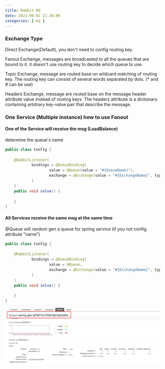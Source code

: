 ```yaml
---
title: Rabbit MQ
date: 2023-06-02 21:30:00
categories: [ mq ]
---
```


### Exchange Type

Direct Exchange(Default), you don't need to config routing key.

Fanout Exchange, messages are broadcasted to all the queues that are bound to it. it doesn't use routing key to decide
which queue to use.

Topic Exchange, message are routed base on wildcard matching of routing key. The routing key can consist of several
words separated by dots. (* and # can be use)

Headers Exchange, message are routed base on the message header attribute value instead of routing keys. The headers
attribute is a dictionary containing arbitrary key-value pair that describe the message.



### One Service (Multiple instance) how to use Fanout

#### One of the Service will receive the msg (LoadBalance)

determine the queue's name

```java
public class Config {

    @RabbitListener(
            bindings = @QueueBinding(
                    value = @Queue(value = "#{QueueName}"),
                    exchange = @Exchange(value = "#{ExchangeName}", type = ExchangeTypes.FANOUT)
            )
    )
    public void solve() {

    }
}
```

#### All Services receive the same msg at the same time

@Queue will random gen a queue for spring service (if you not config attribute "name")

```java
public class Config {

    @RabbitListener(
            bindings = @QueueBinding(
                    value = @Queue,
                    exchange = @Exchange(value = "#{ExchangeName}", type = ExchangeTypes.FANOUT)
            )
    )
    public void solve() {

    }
}
```



![rabbitmq-dashboard](../../../../images/pic_rabbitmq_1.png)

